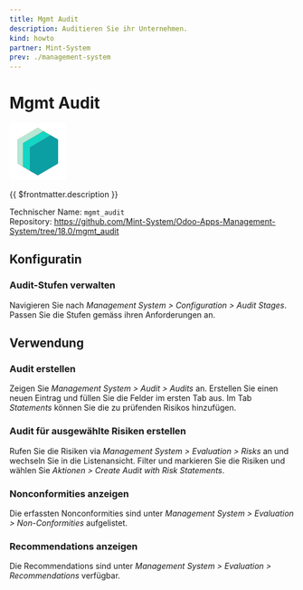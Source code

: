 ```yaml
---
title: Mgmt Audit
description: Auditieren Sie ihr Unternehmen.
kind: howto
partner: Mint-System
prev: ./management-system
---
```


# Mgmt Audit

![icon_oms_box](attachments/icons_odoo_mint_system.png)

{{ $frontmatter.description }}

Technischer Name: `mgmt_audit`\
Repository: <https://github.com/Mint-System/Odoo-Apps-Management-System/tree/18.0/mgmt_audit>

## Konfiguratin

### Audit-Stufen verwalten

Navigieren Sie nach _Management System > Configuration > Audit Stages_. Passen Sie die Stufen gemäss ihren Anforderungen an.

## Verwendung

### Audit erstellen

Zeigen Sie _Management System > Audit > Audits_ an. Erstellen Sie einen neuen Eintrag und füllen Sie die Felder im ersten Tab aus. Im Tab _Statements_ können Sie die zu prüfenden Risikos hinzufügen.

### Audit für ausgewählte Risiken erstellen

Rufen Sie die Risiken via _Management System > Evaluation > Risks_ an und wechseln Sie in die Listenansicht. Filter und markieren Sie die Risiken und wählen Sie _Aktionen > Create Audit with Risk Statements_.

### Nonconformities anzeigen

Die erfassten Nonconformities sind unter _Management System > Evaluation > Non-Conformities_ aufgelistet.

### Recommendations anzeigen

Die Recommendations sind unter _Management System > Evaluation > Recommendations_ verfügbar.
